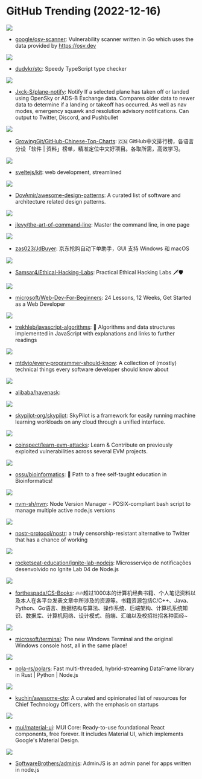 # GitHub Trending (2022-12-16)

![](https://img.shields.io/badge/Go-New%20375-green?style=flat-square&logo=appveyor)
- [google/osv-scanner](https://github.com/google/osv-scanner): Vulnerability scanner written in Go which uses the data provided by https://osv.dev

![](https://img.shields.io/badge/Rust-New%20257-green?style=flat-square&logo=appveyor)
- [dudykr/stc](https://github.com/dudykr/stc): Speedy TypeScript type checker

![](https://img.shields.io/badge/Python-New%2059-green?style=flat-square&logo=appveyor)
- [Jxck-S/plane-notify](https://github.com/Jxck-S/plane-notify): Notify If a selected plane has taken off or landed using OpenSky or ADS-B Exchange data. Compares older data to newer data to determine if a landing or takeoff has occurred. As well as nav modes, emergency squawk and resolution advisory notifications. Can output to Twitter, Discord, and Pushbullet

![](https://img.shields.io/badge/Java-New%201-green?style=flat-square&logo=appveyor)
- [GrowingGit/GitHub-Chinese-Top-Charts](https://github.com/GrowingGit/GitHub-Chinese-Top-Charts): 🇨🇳 GitHub中文排行榜，各语言分设「软件 | 资料」榜单，精准定位中文好项目。各取所需，高效学习。

![](https://img.shields.io/badge/JavaScript-New%20133-green?style=flat-square&logo=appveyor)
- [sveltejs/kit](https://github.com/sveltejs/kit): web development, streamlined

![](https://img.shields.io/badge/none-New%20702-green?style=flat-square&logo=appveyor)
- [DovAmir/awesome-design-patterns](https://github.com/DovAmir/awesome-design-patterns): A curated list of software and architecture related design patterns.

![](https://img.shields.io/badge/none-New%20266-green?style=flat-square&logo=appveyor)
- [jlevy/the-art-of-command-line](https://github.com/jlevy/the-art-of-command-line): Master the command line, in one page

![](https://img.shields.io/badge/Python-New%20134-green?style=flat-square&logo=appveyor)
- [zas023/JdBuyer](https://github.com/zas023/JdBuyer): 京东抢购自动下单助手，GUI 支持 Windows 和 macOS

![](https://img.shields.io/badge/none-New%20130-green?style=flat-square&logo=appveyor)
- [Samsar4/Ethical-Hacking-Labs](https://github.com/Samsar4/Ethical-Hacking-Labs): Practical Ethical Hacking Labs 🗡🛡

![](https://img.shields.io/badge/JavaScript-New%20166-green?style=flat-square&logo=appveyor)
- [microsoft/Web-Dev-For-Beginners](https://github.com/microsoft/Web-Dev-For-Beginners): 24 Lessons, 12 Weeks, Get Started as a Web Developer

![](https://img.shields.io/badge/JavaScript-New%20161-green?style=flat-square&logo=appveyor)
- [trekhleb/javascript-algorithms](https://github.com/trekhleb/javascript-algorithms): 📝 Algorithms and data structures implemented in JavaScript with explanations and links to further readings

![](https://img.shields.io/badge/none-New%20248-green?style=flat-square&logo=appveyor)
- [mtdvio/every-programmer-should-know](https://github.com/mtdvio/every-programmer-should-know): A collection of (mostly) technical things every software developer should know about

![](https://img.shields.io/badge/C%2B%2B-New%2073-green?style=flat-square&logo=appveyor)
- [alibaba/havenask](https://github.com/alibaba/havenask): 

![](https://img.shields.io/badge/Python-New%20115-green?style=flat-square&logo=appveyor)
- [skypilot-org/skypilot](https://github.com/skypilot-org/skypilot): SkyPilot is a framework for easily running machine learning workloads on any cloud through a unified interface.

![](https://img.shields.io/badge/Solidity-New%2077-green?style=flat-square&logo=appveyor)
- [coinspect/learn-evm-attacks](https://github.com/coinspect/learn-evm-attacks): Learn & Contribute on previously exploited vulnerabilities across several EVM projects.

![](https://img.shields.io/badge/none-New%2050-green?style=flat-square&logo=appveyor)
- [ossu/bioinformatics](https://github.com/ossu/bioinformatics): 🔬 Path to a free self-taught education in Bioinformatics!

![](https://img.shields.io/badge/Shell-New%2034-green?style=flat-square&logo=appveyor)
- [nvm-sh/nvm](https://github.com/nvm-sh/nvm): Node Version Manager - POSIX-compliant bash script to manage multiple active node.js versions

![](https://img.shields.io/badge/none-New%20151-green?style=flat-square&logo=appveyor)
- [nostr-protocol/nostr](https://github.com/nostr-protocol/nostr): a truly censorship-resistant alternative to Twitter that has a chance of working

![](https://img.shields.io/badge/TypeScript-New%2045-green?style=flat-square&logo=appveyor)
- [rocketseat-education/ignite-lab-nodejs](https://github.com/rocketseat-education/ignite-lab-nodejs): Microsserviço de notificações desenvolvido no Ignite Lab 04 de Node.js

![](https://img.shields.io/badge/none-New%20148-green?style=flat-square&logo=appveyor)
- [forthespada/CS-Books](https://github.com/forthespada/CS-Books): 🔥🔥超过1000本的计算机经典书籍、个人笔记资料以及本人在各平台发表文章中所涉及的资源等。书籍资源包括C/C++、Java、Python、Go语言、数据结构与算法、操作系统、后端架构、计算机系统知识、数据库、计算机网络、设计模式、前端、汇编以及校招社招各种面经~

![](https://img.shields.io/badge/C%2B%2B-New%2035-green?style=flat-square&logo=appveyor)
- [microsoft/terminal](https://github.com/microsoft/terminal): The new Windows Terminal and the original Windows console host, all in the same place!

![](https://img.shields.io/badge/Rust-New%20201-green?style=flat-square&logo=appveyor)
- [pola-rs/polars](https://github.com/pola-rs/polars): Fast multi-threaded, hybrid-streaming DataFrame library in Rust | Python | Node.js

![](https://img.shields.io/badge/none-New%2079-green?style=flat-square&logo=appveyor)
- [kuchin/awesome-cto](https://github.com/kuchin/awesome-cto): A curated and opinionated list of resources for Chief Technology Officers, with the emphasis on startups

![](https://img.shields.io/badge/JavaScript-New%2063-green?style=flat-square&logo=appveyor)
- [mui/material-ui](https://github.com/mui/material-ui): MUI Core: Ready-to-use foundational React components, free forever. It includes Material UI, which implements Google's Material Design.

![](https://img.shields.io/badge/TypeScript-New%2030-green?style=flat-square&logo=appveyor)
- [SoftwareBrothers/adminjs](https://github.com/SoftwareBrothers/adminjs): AdminJS is an admin panel for apps written in node.js

